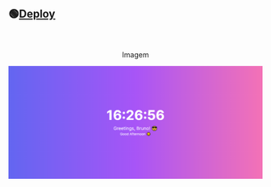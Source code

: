 <h2> <br>

🟢[Deploy](https://greetings-conditional.vercel.app/) 

</h2>

<br>
<p align="center"> Imagem </p>

![Usage](.github\usage.png)